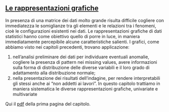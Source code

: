 ## [Le rappresentazioni grafiche](https://github.com/UniprJRC/DSconMATLAB/tree/main/matlabfiles/capGraficiMult/Pagina1GraficiMult.pdf)

In presenza di una matrice dei dati molto grande risulta difficile cogliere con
immediatezza le somiglianze tra gli elementi e le relazioni tra i fenomeni, cioè le
configurazioni esistenti nei dati. Le rappresentazioni grafiche di dati statistici
hanno come obiettivo quello di porre in luce, in maniera immediatamente
percepibile alcune caratteristiche salienti. I grafici, come abbiamo visto nei
capitoli precedenti, trovano applicazione:
1. nell’analisi preliminare dei dati per individuare eventuali anomalie, cogliere
la presenza di pattern nei missing values, avere informazioni sulla
forma di distribuzione delle diverse variabili e il loro grado di adattamento
alla distribuzione normale;
2. nella presentazione dei risultati dell’indagine, per rendere interpretabili
gli stessi anche ai “non addetti ai lavori”.
In questo capitolo trattiamo in maniera sistematica le diverse rappresentazioni
grafiche, univariate e multivariate

Qui il [pdf](https://github.com/UniprJRC/DSconMATLAB/tree/main/matlabfiles/capGraficiMult/Pagina1GraficiMult.pdf) della prima pagina del capitolo.

